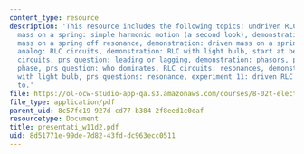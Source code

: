```yaml
---
content_type: resource
description: 'This resource includes the following topics: undriven RLC circuits,
  mass on a spring: simple harmonic motion (a second look), demonstration: driven
  mass on a spring off resonance, demonstration: driven mass on a spring, electronic
  analog: RLC circuits, demonstration: RLC with light bulb, start at beginning: AC
  circuits, prs question: leading or lagging, demonstration: phasors, prs questions:
  phase, prs question: who dominates, RLC circuits: resonances, demonstration: RLC
  with light bulb, prs questions: resonance, experiment 11: driven RLC circuit; how
  to.'
file: https://ol-ocw-studio-app-qa.s3.amazonaws.com/courses/8-02t-electricity-and-magnetism-spring-2005/8d51771e99de7d8243fddc963ecc0511_presentati_w11d2.pdf
file_type: application/pdf
parent_uid: 8c57fc19-927d-cd77-b384-2f8eed1c0daf
resourcetype: Document
title: presentati_w11d2.pdf
uid: 8d51771e-99de-7d82-43fd-dc963ecc0511
---
```

